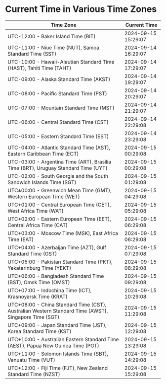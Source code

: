 # Current Time in Various Time Zones

| Time Zone | Current Time |
|-----------|--------------|
| UTC-12:00 - Baker Island Time (BIT) | 2024-09-15 15:29:07 |
| UTC-11:00 - Niue Time (NUT), Samoa Standard Time (SST) | 2024-09-14 16:29:07 |
| UTC-10:00 - Hawaii-Aleutian Standard Time (HAST), Tahiti Time (TAHT) | 2024-09-14 17:29:07 |
| UTC-09:00 - Alaska Standard Time (AKST) | 2024-09-14 19:29:07 |
| UTC-08:00 - Pacific Standard Time (PST) | 2024-09-14 20:29:07 |
| UTC-07:00 - Mountain Standard Time (MST) | 2024-09-14 21:29:07 |
| UTC-06:00 - Central Standard Time (CST) | 2024-09-14 22:29:08 |
| UTC-05:00 - Eastern Standard Time (EST) | 2024-09-14 23:29:08 |
| UTC-04:00 - Atlantic Standard Time (AST), Eastern Caribbean Time (ECT) | 2024-09-15 00:29:08 |
| UTC-03:00 - Argentina Time (ART), Brasília Time (BRT), Uruguay Standard Time (UYT) | 2024-09-15 00:29:08 |
| UTC-02:00 - South Georgia and the South Sandwich Islands Time (SGT) | 2024-09-15 01:29:08 |
| UTC±00:00 - Greenwich Mean Time (GMT), Western European Time (WET) | 2024-09-15 04:29:08 |
| UTC+01:00 - Central European Time (CET), West Africa Time (WAT) | 2024-09-15 05:29:08 |
| UTC+02:00 - Eastern European Time (EET), Central Africa Time (CAT) | 2024-09-15 06:29:08 |
| UTC+03:00 - Moscow Time (MSK), East Africa Time (EAT) | 2024-09-15 06:29:08 |
| UTC+04:00 - Azerbaijan Time (AZT), Gulf Standard Time (GST) | 2024-09-15 07:29:08 |
| UTC+05:00 - Pakistan Standard Time (PKT), Yekaterinburg Time (YEKT) | 2024-09-15 08:29:08 |
| UTC+06:00 - Bangladesh Standard Time (BST), Omsk Time (OMST) | 2024-09-15 09:29:08 |
| UTC+07:00 - Indochina Time (ICT), Krasnoyarsk Time (KRAT) | 2024-09-15 10:29:08 |
| UTC+08:00 - China Standard Time (CST), Australian Western Standard Time (AWST), Singapore Time (SGT) | 2024-09-15 11:29:08 |
| UTC+09:00 - Japan Standard Time (JST), Korea Standard Time (KST) | 2024-09-15 12:29:08 |
| UTC+10:00 - Australian Eastern Standard Time (AEST), Papua New Guinea Time (PGT) | 2024-09-15 13:29:08 |
| UTC+11:00 - Solomon Islands Time (SBT), Vanuatu Time (VUT) | 2024-09-15 14:29:08 |
| UTC+12:00 - Fiji Time (FJT), New Zealand Standard Time (NZST) | 2024-09-15 15:29:08 |
